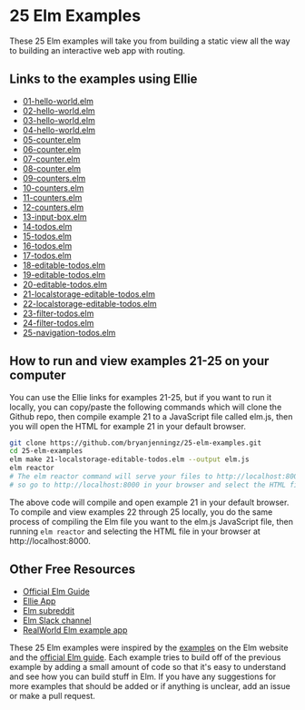 # 25 Elm Examples

These 25 Elm examples will take you from building a static view all the way to building an interactive web app with routing.

## Links to the examples using Ellie

- [01-hello-world.elm](https://ellie-app.com/3Z93zn5Qy3Da1)
- [02-hello-world.elm](https://ellie-app.com/3Z93XBfHxcxa1)
- [03-hello-world.elm](https://ellie-app.com/3Z94mwpfHN7a1)
- [04-hello-world.elm](https://ellie-app.com/3Z95c4y6L9ha1)
- [05-counter.elm](https://ellie-app.com/3Z95CNBn5Jha1)
- [06-counter.elm](https://ellie-app.com/3Z97wqKsdn5a1)
- [07-counter.elm](https://ellie-app.com/3Z97Y4VvSfRa1)
- [08-counter.elm](https://ellie-app.com/3Z989cTkqPja1)
- [09-counters.elm](https://ellie-app.com/3Z98PYxYvC4a1)
- [10-counters.elm](https://ellie-app.com/3Z998Dq7PD5a1)
- [11-counters.elm](https://ellie-app.com/3Z99qnMwbQra1)
- [12-counters.elm](https://ellie-app.com/3Z99K3tpYbKa1)
- [13-input-box.elm](https://ellie-app.com/3Z99YBq3jM8a1)
- [14-todos.elm](https://ellie-app.com/3Z9bnpxFvffa1)
- [15-todos.elm](https://ellie-app.com/3Z9bCnDPRv8a1)
- [16-todos.elm](https://ellie-app.com/3Z9bXz3RsyQa1)
- [17-todos.elm](https://ellie-app.com/3Z9cf8ZrCpta1)
- [18-editable-todos.elm](https://ellie-app.com/3Z9cDJ3N9g4a1)
- [19-editable-todos.elm](https://ellie-app.com/3Z9d3dXRdPxa1)
- [20-editable-todos.elm](https://ellie-app.com/3Z9dhJHkXg6a1)
- [21-localstorage-editable-todos.elm](https://ellie-app.com/3Z9dKFRMyNDa1)
- [22-localstorage-editable-todos.elm](https://ellie-app.com/3Z9fg9YtbV4a1)
- [23-filter-todos.elm](https://ellie-app.com/3Z9fFVqF9Pra1)
- [24-filter-todos.elm](https://ellie-app.com/3Z9gnSZKYPTa1)
- [25-navigation-todos.elm](https://ellie-app.com/3wR7QgwzngSa1/25)

## How to run and view examples 21-25 on your computer
You can use the Ellie links for examples 21-25, but if you want to run it locally,
you can copy/paste the following commands which will clone the Github repo,
then compile example 21 to a JavaScript file called elm.js,
then you will open the HTML for example 21 in your default browser.

```bash
git clone https://github.com/bryanjenningz/25-elm-examples.git
cd 25-elm-examples
elm make 21-localstorage-editable-todos.elm --output elm.js
elm reactor
# The elm reactor command will serve your files to http://localhost:8000,
# so go to http://localhost:8000 in your browser and select the HTML file.
```

The above code will compile and open example 21 in your default browser.
To compile and view examples 22 through 25 locally, you do the same process of
compiling the Elm file you want to the elm.js JavaScript file,
then running `elm reactor` and selecting the HTML file in your browser at
http://localhost:8000.

## Other Free Resources

  - [Official Elm Guide](https://guide.elm-lang.org/)
  - [Ellie App](https://ellie-app.com/)
  - [Elm subreddit](https://www.reddit.com/r/elm/)
  - [Elm Slack channel](https://elmlang.slack.com/)
  - [RealWorld Elm example app](https://github.com/rtfeldman/elm-spa-example)


These 25 Elm examples were inspired by the [examples](http://elm-lang.org/examples)
on the Elm website and the [official Elm guide](https://guide.elm-lang.org/).
Each example tries to build off of the previous example by adding a small amount
of code so that it's easy to understand and see how you can build stuff in Elm.
If you have any suggestions for more examples that should be added or if anything
is unclear, add an issue or make a pull request.
